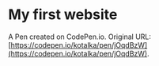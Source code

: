 # My first website

A Pen created on CodePen.io. Original URL:[https://codepen.io/kotalka/pen/jOqdBzW](https://codepen.io/kotalka/pen/jOqdBzW).




